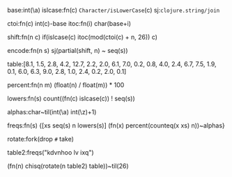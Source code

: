 base:int(\a)
islcase:fn(c) `Character/isLowerCase`(c)
sj:`clojure.string/join`

ctoi:fn(c) int(c)-base
itoc:fn(i) char(base+i)

shift:fn(n c) if(islcase(c) itoc(mod(ctoi(c) + n, 26)) c)

encode:fn(n s) sj(partial(shift, n) ~ seq(s))

table:[8.1, 1.5, 2.8, 4.2, 12.7, 2.2, 2.0, 6.1, 7.0,
0.2, 0.8, 4.0, 2.4, 6.7, 7.5, 1.9, 0.1, 6.0,
6.3, 9.0, 2.8, 1.0, 2.4, 0.2, 2.0, 0.1]

percent:fn(n m) (float(n) / float(m)) * 100

lowers:fn(s) count((fn(c) islcase(c)) ! seq(s))

alphas:char~til(int(\a) int(\z)+1)

freqs:fn(s) {[xs seq(s) n lowers(s)] (fn(x) percent(counteq(x xs) n))~alphas}

rotate:fork(drop `#` take)

table2:freqs("kdvnhoo lv ixq")

(fn(n) chisq(rotate(n table2) table))~til(26)